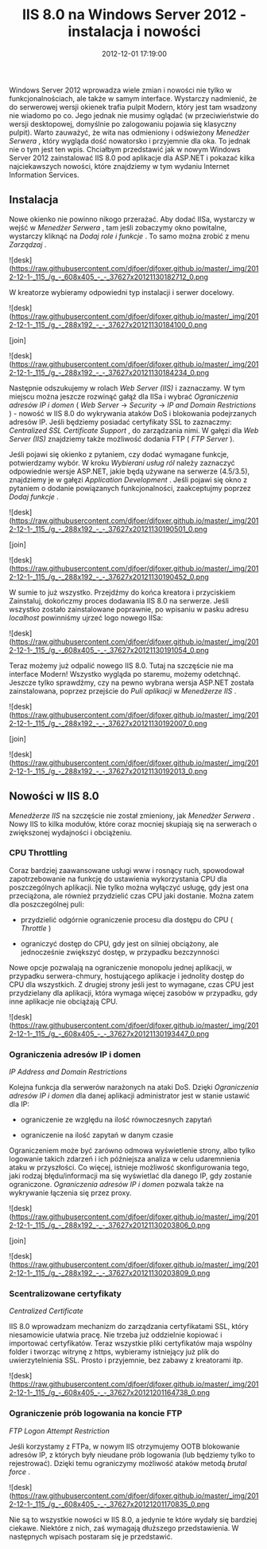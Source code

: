 ﻿---
layout:     post
title:      IIS 8.0 na Windows Server 2012 - instalacja i nowości
date:       2012-12-01 17:19:00
summary:    Windows Server 2012 wprowadza wiele zmian i nowości nie tylko w funkcjonalnościach, ale także w samym interface. Wystarczy nadmienić, że do serwerowej wersji okienek trafia pulpit Modern, który jest tam wsadzony nie wiadomo po co. Jego jednak nie musimy oglądać (w przeciwieństwie do wersji desktopow...
categories: windows oprogramowanie serwery
---



Windows Server 2012 wprowadza wiele zmian i nowości nie tylko w funkcjonalnościach, ale także w samym interface. Wystarczy nadmienić, że do serwerowej wersji okienek trafia pulpit Modern, który jest tam wsadzony nie wiadomo po co. Jego jednak nie musimy oglądać (w przeciwieństwie do wersji desktopowej, domyślnie po zalogowaniu pojawia się klasyczny pulpit). Warto zauważyć, że wita nas odmieniony i odświeżony  *Menedżer Serwera* , który wygląda dość nowatorsko i przyjemnie dla oka. To jednak nie o tym jest ten wpis. Chciałbym przedstawić jak w nowym Windows Server 2012 zainstalować IIS 8.0 pod aplikacje dla ASP.NET i pokazać kilka najciekawszych nowości, które znajdziemy w tym wydaniu Internet Information Services.



## Instalacja



Nowe okienko nie powinno nikogo przerażać. Aby dodać IISa, wystarczy w wejść w  *Menedżer Serwera* , tam jeśli zobaczymy okno powitalne, wystarczy kliknąć na  *Dodaj role i funkcje* . To samo można zrobić z menu  *Zarządzaj* .



![desk](https://raw.githubusercontent.com/djfoer/djfoxer.github.io/master/_img/2012-12-1-_115_/g_-_608x405_-_-_37627x20121130182712_0.png




W kreatorze wybieramy odpowiedni typ instalacji i serwer docelowy.



![desk](https://raw.githubusercontent.com/djfoer/djfoxer.github.io/master/_img/2012-12-1-_115_/g_-_288x192_-_-_37627x20121130184100_0.png

[join]

![desk](https://raw.githubusercontent.com/djfoer/djfoxer.github.io/master/_img/2012-12-1-_115_/g_-_288x192_-_-_37627x20121130184234_0.png



Następnie odszukujemy w rolach  *Web Server (IIS)*  i zaznaczamy. W tym miejscu można jeszcze rozwinąć gałąź dla IISa i wybrać  *Ograniczenia adresów IP i domen*  ( *Web Server*  -&gt;  *Security*  -&gt;  *IP and Domain Restrictions* ) - nowość w IIS 8.0 do wykrywania ataków DoS i blokowania podejrzanych adresów IP. Jeśli będziemy posiadać certyfikaty SSL to zaznaczmy:  *Centralized SSL Certificate Support* , do zarządzania nimi. W gałęzi dla  *Web Server (IIS)*  znajdziemy także możliwość dodania FTP ( *FTP Server* ).


Jeśli pojawi się okienko z pytaniem, czy dodać wymagane funkcje, potwierdzamy wybór. W kroku  *Wybierani usług ról*  należy zaznaczyć odpowiednie wersje ASP.NET, jakie będą używane na serwerze (4.5/3.5), znajdziemy je w gałęzi  *Application Development* . Jeśli pojawi się okno z pytaniem o dodanie powiązanych funkcjonalności, zaakceptujmy poprzez  *Dodaj funkcje* .



![desk](https://raw.githubusercontent.com/djfoer/djfoxer.github.io/master/_img/2012-12-1-_115_/g_-_288x192_-_-_37627x20121130190501_0.png

[join]

![desk](https://raw.githubusercontent.com/djfoer/djfoxer.github.io/master/_img/2012-12-1-_115_/g_-_288x192_-_-_37627x20121130190452_0.png



W sumie to już wszystko. Przejdźmy do końca kreatora i przyciskiem Zainstaluj, dokończmy proces dodawania IIS 8.0 na serwerze. Jeśli wszystko zostało zainstalowane poprawnie, po wpisaniu w pasku adresu  *localhost*  powinniśmy ujrzeć logo nowego IISa:



![desk](https://raw.githubusercontent.com/djfoer/djfoxer.github.io/master/_img/2012-12-1-_115_/g_-_608x405_-_-_37627x20121130191054_0.png



Teraz możemy już odpalić nowego IIS 8.0. Tutaj na szczęście nie ma interface Modern! Wszystko wygląda po staremu, możemy odetchnąć. Jeszcze tylko sprawdźmy, czy na pewno wybrana wersja ASP.NET została zainstalowana, poprzez przejście do  *Puli aplikacji*  w  *Menedżerze IIS* . 



![desk](https://raw.githubusercontent.com/djfoer/djfoxer.github.io/master/_img/2012-12-1-_115_/g_-_288x192_-_-_37627x20121130192007_0.png

[join]

![desk](https://raw.githubusercontent.com/djfoer/djfoxer.github.io/master/_img/2012-12-1-_115_/g_-_288x192_-_-_37627x20121130192013_0.png






## Nowości w IIS 8.0



 *Menedżerze IIS*  na szczęście nie został zmieniony, jak  *Menedżer Serwera* . Nowy IIS to kilka modułów, które coraz mocniej skupiają się na serwerach o zwiększonej wydajności i obciążeniu.



### CPU Throttling



Coraz bardziej zaawansowane usługi www i rosnący ruch, spowodował zapotrzebowanie na funkcję do ustawienia wykorzystania CPU dla poszczególnych aplikacji. Nie tylko można wyłączyć usługę, gdy jest ona przeciążona, ale również przydzielić czas CPU jaki dostanie. Można zatem dla poszczególnej puli: 


  * przydzielić odgórnie ograniczenie procesu dla dostępu do CPU ( *Throttle* )


  * ograniczyć dostęp do CPU, gdy jest on silniej obciążony, ale jednocześnie zwiększyć dostęp, w przypadku bezczynności



Nowe opcje pozwalają na ograniczenie monopolu jednej aplikacji, w przypadku serwera-chmury, hostującego aplikacje i jednolity dostęp do CPU dla wszystkich.  Z drugiej strony jeśli jest to wymagane, czas CPU jest przydzielany dla aplikacji, która wymaga więcej zasobów w przypadku, gdy inne aplikacje nie obciążają CPU.



![desk](https://raw.githubusercontent.com/djfoer/djfoxer.github.io/master/_img/2012-12-1-_115_/g_-_608x405_-_-_37627x20121130193447_0.png





### Ograniczenia adresów IP i domen
 *IP Address and Domain Restrictions* 



Kolejna funkcja dla serwerów narażonych na ataki DoS. Dzięki  *Ograniczenia adresów IP i domen*  dla danej aplikacji administrator jest w stanie ustawić dla IP:



  * ograniczenie ze względu na ilość równoczesnych zapytań


  * ograniczenie na ilość zapytań w danym czasie 



Ograniczeniem może być zarówno odmowa wyświetlenie strony, albo tylko logowanie takich zdarzeń i ich późniejsza analiza w celu udaremnienia ataku w przyszłości. Co więcej, istnieje możliwość skonfigurowania tego, jaki rodzaj błędu/informacji ma się wyświetlać dla danego IP, gdy zostanie ograniczone.  *Ograniczenia adresów IP i domen*  pozwala także na wykrywanie łączenia się przez proxy. 



![desk](https://raw.githubusercontent.com/djfoer/djfoxer.github.io/master/_img/2012-12-1-_115_/g_-_288x192_-_-_37627x20121130203806_0.png

[join]

![desk](https://raw.githubusercontent.com/djfoer/djfoxer.github.io/master/_img/2012-12-1-_115_/g_-_288x192_-_-_37627x20121130203809_0.png





### Scentralizowane certyfikaty
 *Centralized Certificate* 


IIS 8.0 wprowadzam mechanizm do zarządzania certyfikatami SSL, który niesamowicie ułatwia pracę. Nie trzeba już oddzielnie kopiować i importować certyfikatów. Teraz wszystkie pliki certyfikatów maja wspólny folder i tworząc witrynę z https, wybieramy istniejący już plik do uwierzytelnienia SSL. Prosto i przyjemnie, bez zabawy z kreatorami itp.



![desk](https://raw.githubusercontent.com/djfoer/djfoxer.github.io/master/_img/2012-12-1-_115_/g_-_608x405_-_-_37627x20121201164738_0.png





### Ograniczenie prób logowania na koncie FTP
 *FTP Logon Attempt Restriction* 


Jeśli korzystamy z FTPa, w nowym IIS otrzymujemy OOTB blokowanie adresów IP, z których były nieudane prób logowania (lub będziemy tylko to rejestrować). Dzięki temu ograniczymy możliwość ataków metodą  *brutal force* .



![desk](https://raw.githubusercontent.com/djfoer/djfoxer.github.io/master/_img/2012-12-1-_115_/g_-_608x405_-_-_37627x20121201170835_0.png





Nie są to wszystkie nowości w IIS 8.0, a jedynie te które wydały się bardziej ciekawe. Niektóre z nich, zaś wymagają dłuższego przedstawienia. W następnych wpisach postaram się je przedstawić.